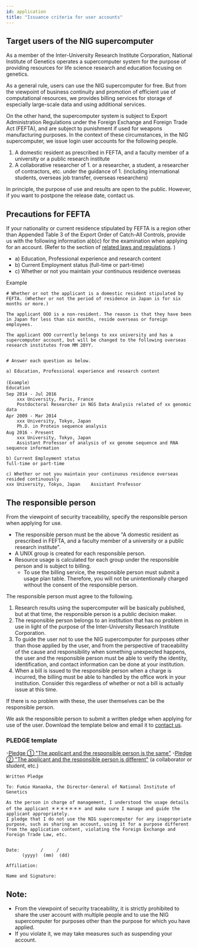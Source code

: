 ```yaml
---
id: application
title: "Issuance criteria for user accounts"
---
```


## Target users of the NIG supercomputer

As a member of the Inter-University Research Institute Corporation, National Institute of Genetics operates a supercomputer system for the purpose of providing resources for life science research and education focusing on genetics.

As a general rule, users can use the NIG supercomputer for free. But from the viewpoint of business continuity and promotion of efficient use of computational resources, we provides billing services for storage of especially large-scale data and using additional services.

On the other hand, the supercomputer system is subject to Export Administration Regulations under the Foreign Exchange and Foreign Trade Act (FEFTA), and are subject to punishment if used for weapons manufacturing purposes. In the context of these circumstances, in the NIG supercomputer, we issue login user accounts for the following people.

1. A domestic resident as prescribed in FEFTA, and  a faculty member of a university or a public research institute
2. A collaborative researcher of 1. or a researcher, a student, a researcher of contractors, etc. under the guidance of 1. (including international students, overseas job transfer, overseas researchers)

In principle, the purpose of use and results are open to the public. However, if you want to postpone the release date, contact us.

## Precautions for FEFTA

If your nationality or current residence stipulated by FEFTA is a region other than Appended Table 3 of the Export Order of Catch-All Controls, provide us with the following information a)b)c) for the examination when applying for an account. (Refer to the section of [related laws and regulations](/application/legislation). )

- a) Education, Professional experience and research content
- b) Current Employment status (full-time or part-time)
- c) Whether or not you maintain your continuous residence overseas

Example

```
# Whether or not the applicant is a domestic resident stipulated by FEFTA. (Whether or not the period of residence in Japan is for six months or more.) 

The applicant OOO is a non-resident. The reason is that they have been in Japan for less than six months, reside overseas or foreign employees.

The applicant OOO currently belongs to xxx university and has a supercomputer account, but will be changed to the following overseas research institutes from MM 20YY.


# Answer each question as below.

a) Education, Professional experience and research content

(Example）
Education
Sep 2014 - Jul 2016　
    xxx University, Paris, France
    Postdoctoral Researcher in NGS Data Analysis related of xx genomic data
Apr 2009 - Mar 2014　
    xxx University, Tokyo, Japan
    Ph.D. in Protein sequence analysis
Aug 2016 - Present　     
    xxx University, Tokyo, Japan    
    Assistant Professor of analysis of xx genome sequence and RNA sequence information

b) Current Employment status
full-time or part-time

c) Whether or not you maintain your continuous residence overseas
resided continuously
xxx University, Tokyo, Japan    Assistant Professor
```


## The responsible person

From the viewpoint of security traceability, specify the responsible person when applying for use.

- The responsible person must be the above "A domestic resident as prescribed in FEFTA, and  a faculty member of a university or a public research institute".
- A UNIX group is created for each responsible person.
- Resource usage is calculated for each group under the responsible person and is subject to billing.
    - To use the billing service, the responsible person must submit a usage plan table. Therefore, you will not be unintentionally charged without the consent of the responsible person.


The responsible person must agree to the following.

1. Research results using the supercomputer will be basically published, but at that time, the responsible person is a public decision maker.
2. The responsible person belongs to an institution that has no problem in use in light of the purpose of the Inter-University Research Institute Corporation.
3. To guide the user not to use the NIG supercomputer for purposes other than those applied by the user, and from the perspective of traceability of the cause and responsibility when something unexpected happens, the user and the responsible person must be able to verify the identity, identification, and contact information can be done at your institution.
4. When a bill is issued to the responsible person when a charge is incurred, the billing must be able to handled by the office work in your institution. Consider this regardless of whether or not a bill is actually issue at this time.


If there is no problem with these, the user themselves can be the responsible person.

We ask the responsible person to submit a written pledge when applying for use of the user. Download the template below and email it to [contact us](/application/reference).

### PLEDGE template

-[Pledge ① "The applicant and the responsible person is the same"](/files/seiyakusho_1.docx)
-[Pledge ② "The applicant and the responsible person is different"](/files/seiyakusho_2.docx) (a collaborator or student, etc.)

```
Written Pledge 

To: Fumio Hanaoka, the Director-General of National Institute of Genetics

As the person in charge of management, I understood the usage details of the applicant ＊＊＊＊＊＊＊ and make sure I manage and guide the applicant appropriately. 
I pledge that I do not use the NIG supercomputer for any inappropriate purpose, such as sharing an account, using it for a purpose different from the application content, violating the Foreign Exchange and Foreign Trade Law, etc. 


Date:        /     /
      (yyyy)  (mm)  (dd)

Affiliation:

Name and Signature: 

```

## Note:

- From the viewpoint of security traceability, it is strictly prohibited to share the user account with multiple people and to use the NIG supercomputer for purposes other than the purpose for which you have applied.
- If you violate it, we may take measures such as suspending your account.